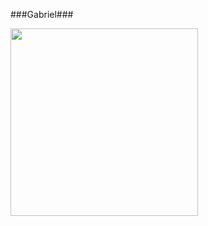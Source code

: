###Gabriel###




<p><img align=left src="https://c.tenor.com/AfmxAKK5-j4AAAAC/madara-uchiha-sharingan.gif" width=300 >
